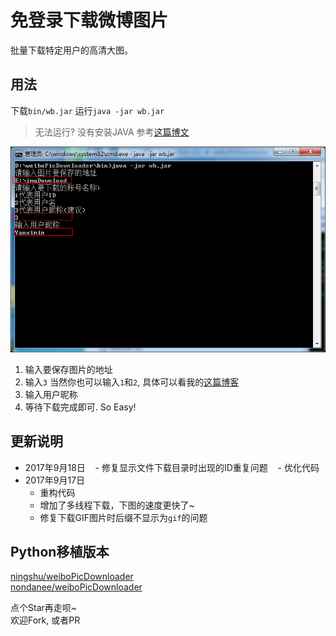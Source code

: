 # 免登录下载微博图片

批量下载特定用户的高清大图。

## 用法

下载`bin/wb.jar`
运行`java -jar wb.jar`

>无法运行? 没有安装JAVA 参考[这篇博文](http://www.cnblogs.com/ottox/p/3313540.html)

![](img/1.png)
1. 输入要保存图片的地址
2. 输入`3` 当然你也可以输入`1`和`2`, 具体可以看我的[这篇博客](http://blog.yanximin.site/2017/09/05/weibo-userid-containerid/)
3. 输入用户昵称
4. 等待下载完成即可. So Easy!

## 更新说明
- 2017年9月18日
    - 修复显示文件下载目录时出现的ID重复问题
    - 优化代码
- 2017年9月17日
    - 重构代码
    - 增加了多线程下载，下图的速度更快了~
    - 修复下载GIF图片时后缀不显示为`gif`的问题

## Python移植版本
[ningshu/weiboPicDownloader](https://github.com/ningshu/weiboPicDownloader)  
[nondanee/weiboPicDownloader](https://github.com/nondanee/weiboPicDownloader)  

点个Star再走呗~  
欢迎Fork, 或者PR
